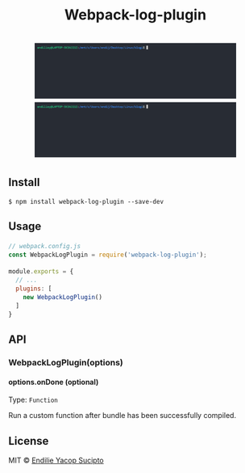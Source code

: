 <h1 align="center">Webpack-log-plugin</h1>

<h1 align="center">
  <img src="preview/success.gif" width="400px" /> 
  <img src="preview/error.gif" width="400px" />
</h1>

## Install

```
$ npm install webpack-log-plugin --save-dev
```


## Usage

```js
// webpack.config.js
const WebpackLogPlugin = require('webpack-log-plugin');

module.exports = {
  // ...
  plugins: [
    new WebpackLogPlugin()
  ]
}
```


## API

### WebpackLogPlugin(options)

#### options.onDone (optional)

Type: `Function`

Run a custom function after bundle has been successfully compiled.

## License

MIT © [Endilie Yacop Sucipto](https://endiliey.com)
